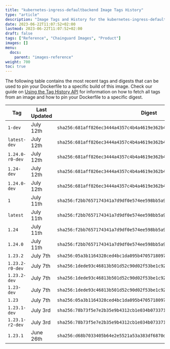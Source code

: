 ```yaml
---
title: "kubernetes-ingress-defaultbackend Image Tags History"
type: "article"
description: "Image Tags and History for the kubernetes-ingress-defaultbackend Chainguard Image"
date: 2023-06-22T11:07:52+02:00
lastmod: 2023-06-22T11:07:52+02:00
draft: false
tags: ["Reference", "Chainguard Images", "Product"]
images: []
menu:
  docs:
    parent: "images-reference"
weight: 700
toc: true
---
```


The following table contains the most recent tags and digests that can be used to pin your Dockerfile to a specific build of this image. Check our guide on [Using the Tag History API](/chainguard/chainguard-images/using-the-tag-history-api/) for information on how to fetch all tags from an image and how to pin your Dockerfile to a specific digest.

| Tag             | Last Updated | Digest                                                                    |
|-----------------|--------------|---------------------------------------------------------------------------|
| `1-dev`         | July 12th    | `sha256:681aff826ec3444a4357c4b4a4619e362b46ec2c8b986e584e9057e4f13d7902` |
| `latest-dev`    | July 12th    | `sha256:681aff826ec3444a4357c4b4a4619e362b46ec2c8b986e584e9057e4f13d7902` |
| `1.24.0-r0-dev` | July 12th    | `sha256:681aff826ec3444a4357c4b4a4619e362b46ec2c8b986e584e9057e4f13d7902` |
| `1.24-dev`      | July 12th    | `sha256:681aff826ec3444a4357c4b4a4619e362b46ec2c8b986e584e9057e4f13d7902` |
| `1.24.0-dev`    | July 12th    | `sha256:681aff826ec3444a4357c4b4a4619e362b46ec2c8b986e584e9057e4f13d7902` |
| `1`             | July 11th    | `sha256:f2bb7657174341a7d9df0e574ee598bb5a966b0c43ca30a5c9941ecbdd8695e5` |
| `latest`        | July 11th    | `sha256:f2bb7657174341a7d9df0e574ee598bb5a966b0c43ca30a5c9941ecbdd8695e5` |
| `1.24`          | July 11th    | `sha256:f2bb7657174341a7d9df0e574ee598bb5a966b0c43ca30a5c9941ecbdd8695e5` |
| `1.24.0`        | July 11th    | `sha256:f2bb7657174341a7d9df0e574ee598bb5a966b0c43ca30a5c9941ecbdd8695e5` |
| `1.23.2`        | July 7th     | `sha256:05a3b1164328ced4bc1da095b4705718097e32949a623959e544155505e3405d` |
| `1.23.2-r0-dev` | July 7th     | `sha256:1dede93c46813b501d52c90d02f53be1c92196f71e92211ba1218663872c0390` |
| `1.23.2-dev`    | July 7th     | `sha256:1dede93c46813b501d52c90d02f53be1c92196f71e92211ba1218663872c0390` |
| `1.23-dev`      | July 7th     | `sha256:1dede93c46813b501d52c90d02f53be1c92196f71e92211ba1218663872c0390` |
| `1.23`          | July 7th     | `sha256:05a3b1164328ced4bc1da095b4705718097e32949a623959e544155505e3405d` |
| `1.23.1-dev`    | July 3rd     | `sha256:78b73f5e7e2b35e9b4312cb1e034b073371a5916e65645f232cc08b443c3be1d` |
| `1.23.1-r2-dev` | July 3rd     | `sha256:78b73f5e7e2b35e9b4312cb1e034b073371a5916e65645f232cc08b443c3be1d` |
| `1.23.1`        | June 26th    | `sha256:d68b7033405b64e2e5521a53a383df6870de5eb8a0bf7b5036c3f9a394e66a65` |
